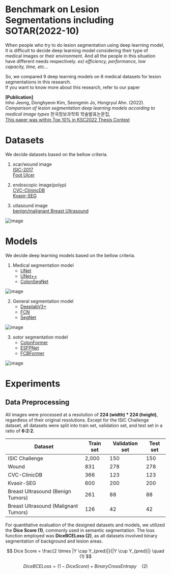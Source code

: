 # Benchmark on Lesion Segmentations including SOTAR(2022-10)   

When people who try to do lesion segmentation using deep learning model, It is difficult to decide deep learning model considering their type of medical images or their environment. And all the people in this situation have different needs respectively. *ex) efficiency, performance, low capacity, time, etc...*   

So, we compared 9 deep learning models on 6 medical datasets for lesion segmentations in this research.   
If you want to know more about this research, refer to our paper 

**[Publication]**  
Inho Jeong, Donghyeon Kim, Seongmin Jo, Hongryul Ahn. (2022).   
*Comparison of lesion segmentation deep learning models according to medical image types* 한국정보과학회 학술발표논문집,   
[This paper was within Top 10% in KSC2022 Thesis Contest](https://drive.google.com/file/d/1WF2dsHzyrh-AO1TXi9Ndd6PBuWzqniaR/view?usp=sharing)
# Datasets   
We decide datasets based on the bellow criteria.   

1. scar/wound image   
[ISIC-2017](https://challenge.isic-archive.com/data/#2017)   
[Foot Ulcer](https://paperswithcode.com/dataset/dfuc2021)   
2. endoscopic image(polyp)   
[CVC-ClinincDB](https://paperswithcode.com/dataset/cvc-clinicdb)   
[Kvasir-SEG](https://paperswithcode.com/dataset/kvasir-seg)   

3. utlasound image   
[benign/malignant Breast Ultrasound]()

![image](https://github.com/SeongminCC/Benchmark-Lesion-segmentation/assets/110529690/bc10e997-a24a-4933-bd17-deeed4de0a1e)

# Models   
We decide deep learning models based on the bellow criteria.   

1. Medical segmentation model
   - [UNet](https://paperswithcode.com/paper/u-net-convolutional-networks-for-biomedical)
   - [UNet++](https://paperswithcode.com/paper/unet-a-nested-u-net-architecture-for-medical)
   - [ColonSegNet](https://paperswithcode.com/paper/real-time-polyp-detection-localisation-and)  
     
  ![image](https://github.com/SeongminCC/Benchmark-Lesion-segmentation/assets/110529690/d17c4e55-9d9a-4cad-8e9b-f2e195852e94)

2. General segmentation model
   - [DeeplabV3+](https://github.com/VainF/DeepLabV3Plus-Pytorch)
   - [FCN](https://paperswithcode.com/method/fcn)
   - [SegNet](https://paperswithcode.com/method/segnet)
       
![image](https://github.com/SeongminCC/Benchmark-Lesion-segmentation/assets/110529690/ad45589c-c5f1-4cef-a6b3-71104b7aec2d)

3. sotor segmentation model
   - [ColonFormer](https://paperswithcode.com/paper/colonformer-an-efficient-transformer-based)
   - [ESFPNet](https://paperswithcode.com/paper/esfpnet-efficient-deep-learning-architecture)
   - [FCBFormer](https://paperswithcode.com/paper/fcn-transformer-feature-fusion-for-polyp)
       
![image](https://github.com/SeongminCC/Benchmark-Lesion-segmentation/assets/110529690/0c92d4dc-b05c-4337-81a9-f204b72c8417)


# Experiments
## Data Preprocessing
All images were processed at a resolution of **224 (width) * 224 (height)**, regardless of their original resolutions. Except for the ISIC Challenge dataset, all datasets were split into train set, validation set, and test set in a ratio of **6:2:2**.

| Dataset                              | Train set | Validation set | Test set |
|--------------------------------------|-----------|----------------|----------|
| ISIC Challenge                       | 2,000     | 150            | 150      |
| Wound                                | 831       | 278            | 278      |
| CVC-ClinicDB                         | 366       | 123            | 123      |
| Kvasir-SEG                           | 600       | 200            | 200      |
| Breast Ultrasound (Benign Tumors)    | 261       | 88             | 88       |
| Breast Ultrasound (Malignant Tumors) | 126       | 42             | 42       |

For quantitative evaluation of the designed datasets and models, we utilized the **Dice Score (1)**, commonly used in semantic segmentation. The loss function employed was **DiceBCELoss (2)**, as all datasets involved binary segmentation of background and lesion areas.  

$$ Dice Score = \frac{2 \times |Y \cap Y_{pred}|}{|Y \cup Y_{pred}|} \quad (1) $$

$$ Dice BCELoss = (1 - Dice Score) + Binary Cross Entropy \quad (2) $$
